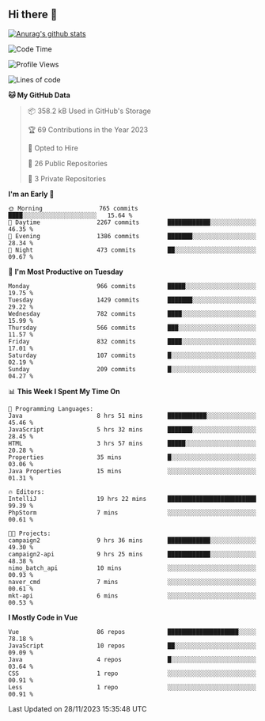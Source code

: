 ## Hi there 👋

[![Anurag's github stats](https://github-readme-stats.vercel.app/api?username=Songwonseok)](https://github.com/anuraghazra/github-readme-stats)



<!--START_SECTION:waka-->
![Code Time](http://img.shields.io/badge/Code%20Time-2%2C576%20hrs%2015%20mins-blue)

![Profile Views](http://img.shields.io/badge/Profile%20Views-1-blue)

![Lines of code](https://img.shields.io/badge/From%20Hello%20World%20I%27ve%20Written-34.8%20million%20lines%20of%20code-blue)

**🐱 My GitHub Data** 

> 📦 358.2 kB Used in GitHub's Storage 
 > 
> 🏆 69 Contributions in the Year 2023
 > 
> 💼 Opted to Hire
 > 
> 📜 26 Public Repositories 
 > 
> 🔑 3 Private Repositories 
 > 
**I'm an Early 🐤** 

```text
🌞 Morning                765 commits         ████░░░░░░░░░░░░░░░░░░░░░   15.64 % 
🌆 Daytime                2267 commits        ████████████░░░░░░░░░░░░░   46.35 % 
🌃 Evening                1386 commits        ███████░░░░░░░░░░░░░░░░░░   28.34 % 
🌙 Night                  473 commits         ██░░░░░░░░░░░░░░░░░░░░░░░   09.67 % 
```
📅 **I'm Most Productive on Tuesday** 

```text
Monday                   966 commits         █████░░░░░░░░░░░░░░░░░░░░   19.75 % 
Tuesday                  1429 commits        ███████░░░░░░░░░░░░░░░░░░   29.22 % 
Wednesday                782 commits         ████░░░░░░░░░░░░░░░░░░░░░   15.99 % 
Thursday                 566 commits         ███░░░░░░░░░░░░░░░░░░░░░░   11.57 % 
Friday                   832 commits         ████░░░░░░░░░░░░░░░░░░░░░   17.01 % 
Saturday                 107 commits         █░░░░░░░░░░░░░░░░░░░░░░░░   02.19 % 
Sunday                   209 commits         █░░░░░░░░░░░░░░░░░░░░░░░░   04.27 % 
```


📊 **This Week I Spent My Time On** 

```text
💬 Programming Languages: 
Java                     8 hrs 51 mins       ███████████░░░░░░░░░░░░░░   45.46 % 
JavaScript               5 hrs 32 mins       ███████░░░░░░░░░░░░░░░░░░   28.45 % 
HTML                     3 hrs 57 mins       █████░░░░░░░░░░░░░░░░░░░░   20.28 % 
Properties               35 mins             █░░░░░░░░░░░░░░░░░░░░░░░░   03.06 % 
Java Properties          15 mins             ░░░░░░░░░░░░░░░░░░░░░░░░░   01.31 % 

🔥 Editors: 
IntelliJ                 19 hrs 22 mins      █████████████████████████   99.39 % 
PhpStorm                 7 mins              ░░░░░░░░░░░░░░░░░░░░░░░░░   00.61 % 

🐱‍💻 Projects: 
campaign2                9 hrs 36 mins       ████████████░░░░░░░░░░░░░   49.30 % 
campaign2-api            9 hrs 25 mins       ████████████░░░░░░░░░░░░░   48.38 % 
nimo_batch_api           10 mins             ░░░░░░░░░░░░░░░░░░░░░░░░░   00.93 % 
naver_cmd                7 mins              ░░░░░░░░░░░░░░░░░░░░░░░░░   00.61 % 
mkt-api                  6 mins              ░░░░░░░░░░░░░░░░░░░░░░░░░   00.53 % 
```

**I Mostly Code in Vue** 

```text
Vue                      86 repos            ████████████████████░░░░░   78.18 % 
JavaScript               10 repos            ██░░░░░░░░░░░░░░░░░░░░░░░   09.09 % 
Java                     4 repos             █░░░░░░░░░░░░░░░░░░░░░░░░   03.64 % 
CSS                      1 repo              ░░░░░░░░░░░░░░░░░░░░░░░░░   00.91 % 
Less                     1 repo              ░░░░░░░░░░░░░░░░░░░░░░░░░   00.91 % 
```




 Last Updated on 28/11/2023 15:35:48 UTC
<!--END_SECTION:waka-->
